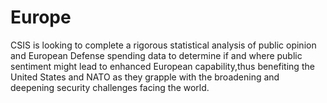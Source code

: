 # Europe

CSIS is looking to complete a rigorous statistical analysis of public opinion and European Defense spending data to determine if and where public sentiment might lead to enhanced European capability,thus benefiting the United States and NATO as they grapple with the broadening and deepening security challenges facing the world. 
